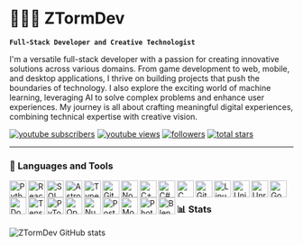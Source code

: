 # 👨🏻‍💻 ZTormDev

**`Full-Stack Developer and Creative Technologist`**

<!-- DESCRIPTION -->

I'm a versatile full-stack developer with a passion for creating innovative solutions across various domains. From game development to web, mobile, and desktop applications, I thrive on building projects that push the boundaries of technology. I also explore the exciting world of machine learning, leveraging AI to solve complex problems and enhance user experiences. My journey is all about crafting meaningful digital experiences, combining technical expertise with creative vision.

   <p align="left">
      <a href="https://www.youtube.com/channel/UCX6lgdcb41Z954QJH0nl1wg?sub_confirmation=1">
         <img alt="youtube subscribers" title="Subscribe to my YouTube channel" src="https://custom-icon-badges.demolab.com/youtube/channel/subscribers/UCX6lgdcb41Z954QJH0nl1wg?color=%23E05D44&label=SUBSCRIBE&logo=video&logoColor=white&style=for-the-badge&labelColor=CE4630"/></a> 
      <a href="https://www.youtube.com/channel/UCX6lgdcb41Z954QJH0nl1wg">
         <img alt="youtube views" title="YouTube views" src="https://custom-icon-badges.demolab.com/youtube/channel/views/UCX6lgdcb41Z954QJH0nl1wg?color=%23E1AD0E&logo=eye&logoColor=white&style=for-the-badge&labelColor=C79600"/></a> 
      <a href="https://github.com/ZTormDev?tab=followers">
         <img alt="followers" title="Follow me on Github" src="https://custom-icon-badges.demolab.com/github/followers/ZTormDev?color=236ad3&labelColor=1155ba&style=for-the-badge&logo=person-add&label=Follow&logoColor=white"/></a>
      <a href="https://github.com/ZTormDev?tab=repositories&sort=stargazers">
         <img alt="total stars" title="Total stars on GitHub" src="https://custom-icon-badges.demolab.com/github/stars/ZTormDev?color=55960c&style=for-the-badge&labelColor=488207&logo=star"/></a>
   </p>

---

### 🧰 Languages and Tools

<img align="left" alt="Python" width="30px" style="padding:0px;" src="https://cdn.jsdelivr.net/gh/devicons/devicon/icons/python/python-plain.svg" />
<img align="left" alt="React" width="30px" style="padding:0px;" src="https://cdn.jsdelivr.net/gh/devicons/devicon/icons/react/react-original.svg" />
<img align="left" alt="SQL" width="30px" style="padding:0px;" src="https://cdn.jsdelivr.net/gh/devicons/devicon/icons/mysql/mysql-original.svg" />
<img align="left" alt="Astro" width="30px" style="padding:0px;" src="https://cdn.jsdelivr.net/gh/devicons/devicon/icons/astro/astro-original.svg" />
<img align="left" alt="TypeScript" width="30px" style="padding:0px;" src="https://cdn.jsdelivr.net/gh/devicons/devicon/icons/typescript/typescript-plain.svg" />
<img align="left" alt="Git" width="30px" style="padding:0px;" src="https://cdn.jsdelivr.net/gh/devicons/devicon/icons/git/git-original.svg" />
<img align="left" alt="NodeJS" width="30px" style="padding:0px;" src="https://cdn.jsdelivr.net/gh/devicons/devicon/icons/nodejs/nodejs-original.svg" />
<img align="left" alt="C++" width="30px" style="padding:0px;" src="https://cdn.jsdelivr.net/gh/devicons/devicon/icons/cplusplus/cplusplus-line.svg" />
<img align="left" alt="C#" width="30px" style="padding:0px;" src="https://cdn.jsdelivr.net/gh/devicons/devicon/icons/csharp/csharp-original.svg" />
<img align="left" alt="C" width="30px" style="padding:0px;" src="https://cdn.jsdelivr.net/gh/devicons/devicon/icons/c/c-original.svg" />
<img align="left" alt="GitHub" width="30px" style="padding:0px;" src="https://cdn.jsdelivr.net/gh/devicons/devicon/icons/github/github-original.svg" />
<img align="left" alt="Linux" width="30px" style="padding:0px;" src="https://cdn.jsdelivr.net/gh/devicons/devicon/icons/linux/linux-original.svg" />
<img align="left" alt="Unity" width="30px" style="padding:0px;" src="https://cdn.jsdelivr.net/gh/devicons/devicon/icons/unity/unity-original.svg" />
<img align="left" alt="Unreal Engine" width="30px" style="padding:0px;" src="https://cdn.jsdelivr.net/gh/devicons/devicon/icons/unrealengine/unrealengine-original.svg" />
<img align="left" alt="Godot" width="30px" style="padding:0px;" src="https://cdn.jsdelivr.net/gh/devicons/devicon/icons/godot/godot-original.svg" />
<img align="left" alt="Docker" width="30px" style="padding:0px;" src="https://cdn.jsdelivr.net/gh/devicons/devicon/icons/docker/docker-original.svg" />
<img align="left" alt="TensorFlow" width="30px" style="padding:0px;" src="https://cdn.jsdelivr.net/gh/devicons/devicon/icons/tensorflow/tensorflow-original.svg" />
<img align="left" alt="PyTorch" width="30px" style="padding:0px;" src="https://cdn.jsdelivr.net/gh/devicons/devicon/icons/pytorch/pytorch-original.svg" />
<img align="left" alt="OpenCV" width="30px" style="padding:0px;" src="https://cdn.jsdelivr.net/gh/devicons/devicon/icons/opencv/opencv-original.svg" />
<img align="left" alt="NumPy" width="30px" style="padding:0px;" src="https://cdn.jsdelivr.net/gh/devicons/devicon/icons/numpy/numpy-original.svg" />
<img align="left" alt="PostgreSQL" width="30px" style="padding:0px;" src="https://cdn.jsdelivr.net/gh/devicons/devicon/icons/postgresql/postgresql-original.svg" />
<img align="left" alt="MongoDB" width="30px" style="padding:0px;" src="https://cdn.jsdelivr.net/gh/devicons/devicon/icons/mongodb/mongodb-original.svg" />
<img align="left" alt="Photoshop" width="30px" style="padding:0px;" src="https://cdn.jsdelivr.net/gh/devicons/devicon/icons/photoshop/photoshop-line.svg" />
<img align="left" alt="Blender" width="30px" style="padding:0px;" src="https://cdn.jsdelivr.net/gh/devicons/devicon/icons/blender/blender-original.svg" />
<br />

### 📊 Stats

![ZTormDev GitHub stats](https://github-readme-stats.vercel.app/api?username=ztormdev&show_icons=true&theme=gruvbox)
